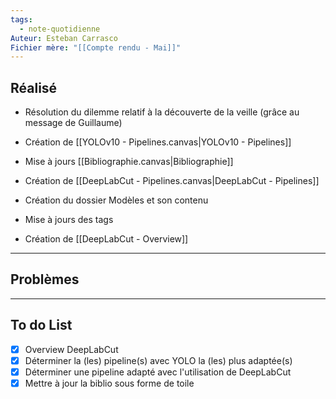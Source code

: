 ```yaml
---
tags:
  - note-quotidienne
Auteur: Esteban Carrasco
Fichier mère: "[[Compte rendu - Mai]]"
---
```

## Réalisé
- Résolution du dilemme relatif à la découverte de la veille (grâce au message de Guillaume)
- Création de [[YOLOv10 - Pipelines.canvas|YOLOv10 - Pipelines]]

- Mise à jours [[Bibliographie.canvas|Bibliographie]]
- Création de [[DeepLabCut - Pipelines.canvas|DeepLabCut - Pipelines]]
- Création du dossier Modèles et son contenu
- Mise à jours des tags
- Création de [[DeepLabCut - Overview]]

---
## Problèmes



---
## To do List
- [x] Overview DeepLabCut
- [x] Déterminer la (les)  pipeline(s) avec YOLO la (les) plus adaptée(s)
- [x] Déterminer une pipeline adapté avec l'utilisation de DeepLabCut
- [x] Mettre à jour la biblio sous forme de toile